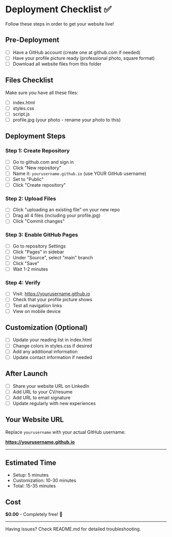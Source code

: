 # Deployment Checklist ✅

Follow these steps in order to get your website live!

## Pre-Deployment

- [ ] Have a GitHub account (create one at github.com if needed)
- [ ] Have your profile picture ready (professional photo, square format)
- [ ] Download all website files from this folder

## Files Checklist

Make sure you have all these files:
- [ ] index.html
- [ ] styles.css
- [ ] script.js
- [ ] profile.jpg (your photo - rename your photo to this)

## Deployment Steps

### Step 1: Create Repository
- [ ] Go to github.com and sign in
- [ ] Click "New repository"
- [ ] Name it: `yourusername.github.io` (use YOUR GitHub username)
- [ ] Set to "Public"
- [ ] Click "Create repository"

### Step 2: Upload Files
- [ ] Click "uploading an existing file" on your new repo
- [ ] Drag all 4 files (including your profile.jpg)
- [ ] Click "Commit changes"

### Step 3: Enable GitHub Pages
- [ ] Go to repository Settings
- [ ] Click "Pages" in sidebar
- [ ] Under "Source", select "main" branch
- [ ] Click "Save"
- [ ] Wait 1-2 minutes

### Step 4: Verify
- [ ] Visit: https://yourusername.github.io
- [ ] Check that your profile picture shows
- [ ] Test all navigation links
- [ ] View on mobile device

## Customization (Optional)

- [ ] Update your reading list in index.html
- [ ] Change colors in styles.css if desired
- [ ] Add any additional information
- [ ] Update contact information if needed

## After Launch

- [ ] Share your website URL on LinkedIn
- [ ] Add URL to your CV/resume
- [ ] Add URL to email signature
- [ ] Update regularly with new experiences

## Your Website URL

Replace `yourusername` with your actual GitHub username:

**https://yourusername.github.io**

---

## Estimated Time
- Setup: 5 minutes
- Customization: 10-30 minutes
- Total: 15-35 minutes

## Cost
**$0.00** - Completely free! 🎉

---

Having issues? Check README.md for detailed troubleshooting.
